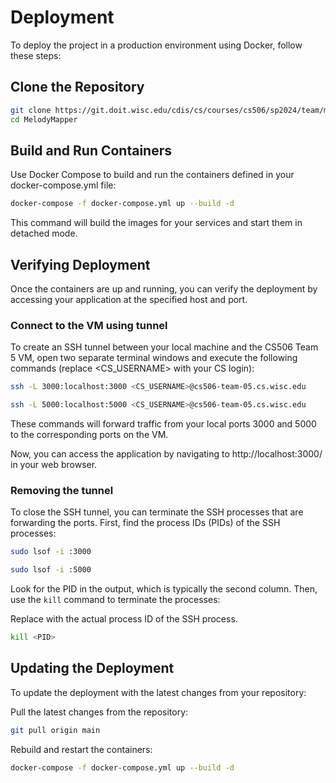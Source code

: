 # Deployment

To deploy the project in a production environment using Docker, follow these steps:

## Clone the Repository

```bash
git clone https://git.doit.wisc.edu/cdis/cs/courses/cs506/sp2024/team/mondaywednesdaylecture/T_05/MelodyMapper.git
cd MelodyMapper
```

## Build and Run Containers

Use Docker Compose to build and run the containers defined in your docker-compose.yml file:

```bash
docker-compose -f docker-compose.yml up --build -d
```

This command will build the images for your services and start them in detached mode.

## Verifying Deployment

Once the containers are up and running, you can verify the deployment by accessing your application at the specified host and port.

### Connect to the VM using tunnel

To create an SSH tunnel between your local machine and the CS506 Team 5 VM, open two separate terminal windows and execute the following commands (replace <CS_USERNAME> with your CS login):

```bash
ssh -L 3000:localhost:3000 <CS_USERNAME>@cs506-team-05.cs.wisc.edu
```

```bash
ssh -L 5000:localhost:5000 <CS_USERNAME>@cs506-team-05.cs.wisc.edu
```

These commands will forward traffic from your local ports 3000 and 5000 to the corresponding ports on the VM.

Now, you can access the application by navigating to http://localhost:3000/ in your web browser.

### Removing the tunnel

To close the SSH tunnel, you can terminate the SSH processes that are forwarding the ports. First, find the process IDs (PIDs) of the SSH processes:

```bash
sudo lsof -i :3000
```

```bash
sudo lsof -i :5000
```

Look for the PID in the output, which is typically the second column. Then, use the `kill` command to terminate the processes:

Replace <PID> with the actual process ID of the SSH process.

```bash
kill <PID>
```

## Updating the Deployment

To update the deployment with the latest changes from your repository:

Pull the latest changes from the repository:

```bash
git pull origin main
```

Rebuild and restart the containers:

```bash
docker-compose -f docker-compose.yml up --build -d
```
